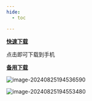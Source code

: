 ```yaml
---
hide:
  - toc

---
```


**[快速下载](https://img-cloud.zhoujie218.top/zbds/zbds.apk)**

点击即可下载到手机

[**备用下载**](https://zbds.lanzoui.com/b0b2kul6b)

![image-20240825194536590](https://img-cloud.zhoujie218.top/2024/08/25/66cb19632c041.png)

![image-20240825194553480](https://img-cloud.zhoujie218.top/2024/08/25/66cb19757f1e4.png)